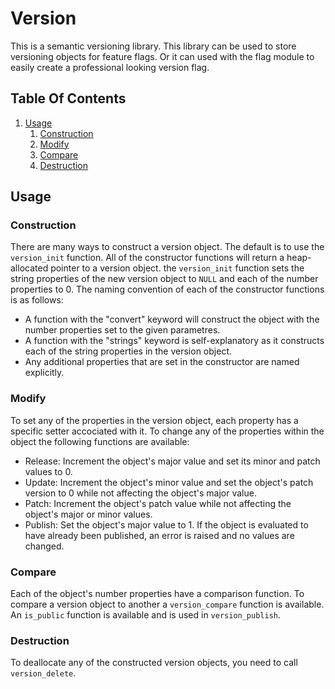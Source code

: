 # Version
This is a semantic versioning library. This library can be used to store versioning objects for feature flags. Or it can used with the flag module to easily create a professional looking version flag.

## Table Of Contents
1. [Usage](#usage)
    1. [Construction](#construction)
    2. [Modify](#modify)
    3. [Compare](#compare)
    4. [Destruction](#destruction)
## Usage
### Construction
There are many ways to construct a version object. The default is to use the `version_init` function. All of the constructor functions will return a heap-allocated pointer to a version object. the `version_init` function sets the string properties of the new version object to `NULL` and each of the number properties to 0. The naming convention of each of the constructor functions is as follows:
- A function with the "convert" keyword will construct the object with the number properties set to the given parametres.
- A function with the "strings" keyword is self-explanatory as it constructs each of the string properties in the version object.
- Any additional properties that are set in the constructor are named explicitly.
### Modify
To set any of the properties in the version object, each property has a specific setter accociated with it.
To change any of the properties within the object the following functions are available:
- Release: Increment the object's major value and set its minor and patch values to 0.
- Update: Increment the object's minor value and set the object's patch version to 0 while not affecting the object's major value.
- Patch: Increment the object's patch value while not affecting the object's major or minor values.
- Publish: Set the object's major value to 1. If the object is evaluated to have already been published, an error is raised and no values are changed.
### Compare
Each of the object's number properties have a comparison function. To compare a version object to another a `version_compare` function is available. An `is_public` function is available and is used in `version_publish`.
### Destruction
To deallocate any of the constructed version objects, you need to call `version_delete`.